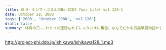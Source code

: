 ```yaml
---
title: 石川・ホンマ・ぶるんのBe-SIDE Your Life! vol.128-1
date: October 29, 2008
tags: ['2008', 'October 2008', 'vol.128']
draft: false
summary: 体育の日…これとった運動もせずにスタジオに集合。なんでだか中目黒早朝物語から今日のビーサイはスタートしました。スキャンダラスな日々・・・NAMAE
---
```


http://project-phi.ddo.jp/ishikawa/ishikawa128_1.mp3